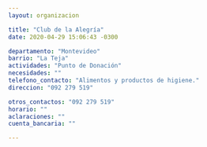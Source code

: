 ```yaml
---
layout: organizacion

title: "Club de la Alegría"
date: 2020-04-29 15:06:43 -0300

departamento: "Montevideo"
barrio: "La Teja"
actividades: "Punto de Donación"
necesidades: ""
telefono_contacto: "Alimentos y productos de higiene."
direccion: "092 279 519"

otros_contactos: "092 279 519"
horario: ""
aclaraciones: ""
cuenta_bancaria: ""

---
```

